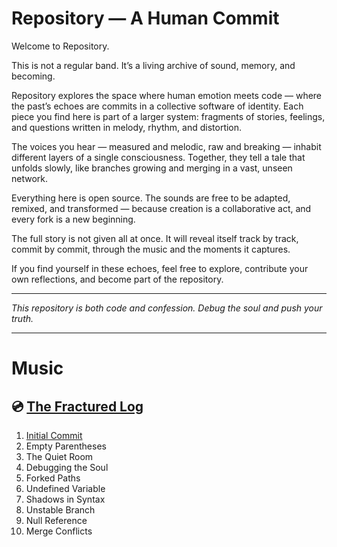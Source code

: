 # Repository — A Human Commit

Welcome to Repository.

This is not a regular band. It’s a living archive of sound, memory, and becoming.

Repository explores the space where human emotion meets code — where the past’s echoes are commits in a collective software of identity. Each piece you find here is part of a larger system: fragments of stories, feelings, and questions written in melody, rhythm, and distortion.

The voices you hear — measured and melodic, raw and breaking — inhabit different layers of a single consciousness. Together, they tell a tale that unfolds slowly, like branches growing and merging in a vast, unseen network.

Everything here is open source. The sounds are free to be adapted, remixed, and transformed — because creation is a collaborative act, and every fork is a new beginning.

The full story is not given all at once. It will reveal itself track by track, commit by commit, through the music and the moments it captures.

If you find yourself in these echoes, feel free to explore, contribute your own reflections, and become part of the repository.

---

*This repository is both code and confession. Debug the soul and push your truth.*

---

# Music
## 💿 [The Fractured Log](https://github.com/repository-band/theFracturedLog)
1. [Initial Commit](https://github.com/repository-band/theFracturedLog/tree/main/1.%20Initial%20Commit)
2. Empty Parentheses
3. The Quiet Room
4. Debugging the Soul
5. Forked Paths
6. Undefined Variable
7. Shadows in Syntax
8. Unstable Branch
9. Null Reference
10. Merge Conflicts
